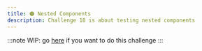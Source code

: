 ```yaml
---
title: 🟠 Nested Components
description: Challenge 18 is about testing nested components
---
```


:::note
WIP: go [here](https://github.com/tomalaforge/angular-challenges/blob/main/apps/testing-nested/README.md) if you want to do this challenge
:::
